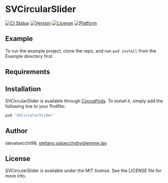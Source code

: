 # SVCircularSlider

[![CI Status](https://img.shields.io/travis/stevalsecchi98/SVCircularSlider.svg?style=flat)](https://travis-ci.org/stevalsecchi98/SVCircularSlider)
[![Version](https://img.shields.io/cocoapods/v/SVCircularSlider.svg?style=flat)](https://cocoapods.org/pods/SVCircularSlider)
[![License](https://img.shields.io/cocoapods/l/SVCircularSlider.svg?style=flat)](https://cocoapods.org/pods/SVCircularSlider)
[![Platform](https://img.shields.io/cocoapods/p/SVCircularSlider.svg?style=flat)](https://cocoapods.org/pods/SVCircularSlider)

## Example

To run the example project, clone the repo, and run `pod install` from the Example directory first.

## Requirements

## Installation

SVCircularSlider is available through [CocoaPods](https://cocoapods.org). To install
it, simply add the following line to your Podfile:

```ruby
pod 'SVCircularSlider'
```

## Author

stevalsecchi98, stefano.valsecchi@vidiemme.lan

## License

SVCircularSlider is available under the MIT license. See the LICENSE file for more info.
